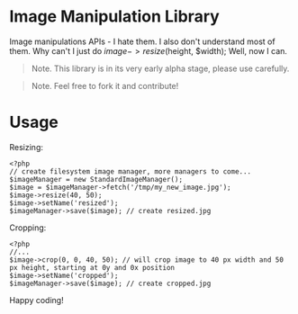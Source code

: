 # Image Manipulation Library

Image manipulations APIs - I hate them. I also don't understand most of them.
Why can't I just do $image->resize($height, $width);
Well, now I can.

> Note. This library is in its very early alpha stage, please use carefully.

> Note. Feel free to fork it and contribute!

# Usage

Resizing:

    <?php
    // create filesystem image manager, more managers to come...
    $imageManager = new StandardImageManager();
    $image = $imageManager->fetch('/tmp/my_new_image.jpg');
    $image->resize(40, 50);
    $image->setName('resized');
    $imageManager->save($image); // create resized.jpg

Cropping:

    <?php
    //...
    $image->crop(0, 0, 40, 50); // will crop image to 40 px width and 50 px height, starting at 0y and 0x position
    $image->setName('cropped');
    $imageManager->save($image); // create cropped.jpg

Happy coding!